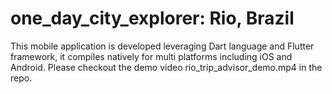 # one_day_city_explorer: Rio, Brazil

This mobile application is developed leveraging Dart language and Flutter framework, it compiles natively for multi platforms including iOS and Android. Please checkout the demo video rio_trip_advisor_demo.mp4 in the repo.
